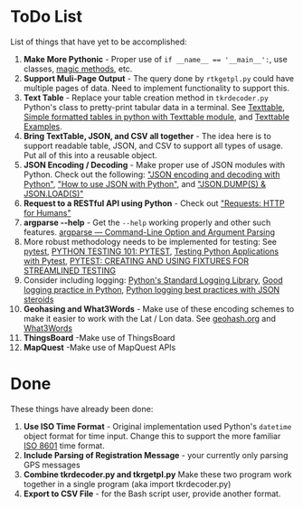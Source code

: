 # ToDo List
List of things that have yet to be accomplished:

1. **Make More Pythonic** - Proper use of `if __name__ == '__main__':`, use classes,
[magic methods](https://opensource.com/article/18/4/elegant-solutions-everyday-python-problems), etc.
1. **Support Muli-Page Output** - The query done by `rtkgetpl.py` could have multiple pages of data.
Need to implement functionality to support this.
1. **Text Table** - Replace your table creation method in `tkrdecoder.py`
Python's class to pretty-print tabular data in a terminal.
See [Texttable](https://pypi.org/project/texttable/),
[Simple formatted tables in python with Texttable module](https://oneau.wordpress.com/2010/05/30/simple-formatted-tables-in-python-with-texttable/), and
[Texttable Examples](https://programtalk.com/python-examples/texttable.Texttable/).
1. **Bring TextTable, JSON, and CSV all together** - The idea here is to support readable table, JSON, and CSV to support all types of usage.  Put all of this into a reusable object.
1. **JSON Encoding / Decoding** - Make proper use of JSON modules with Python.
Check out the following:
["JSON encoding and decoding with Python"](https://pythonspot.com/json-encoding-and-decoding-with-python/),
["How to use JSON with Python"](http://developer.rhino3d.com/guides/rhinopython/python-xml-json/),
and ["JSON.DUMP(S) & JSON.LOAD(S)"](http://www.bogotobogo.com/python/python-json-dumps-loads-file-read-write.php)
1. **Request to a RESTful API using Python** - Check out
["Requests: HTTP for Humans"](http://www.python-requests.org/en/master/)
1. **argparse --help** - Get the `--help` working properly and other such features.
[argparse — Command-Line Option and Argument Parsing](https://pymotw.com/3/argparse/)
1. More robust methodology needs to be implemented for testing:
See [pytest](https://docs.pytest.org/en/latest/),
[PYTHON TESTING 101: PYTEST](https://automationpanda.com/2017/03/14/python-testing-101-pytest/),
[Testing Python Applications with Pytest](https://semaphoreci.com/community/tutorials/testing-python-applications-with-pytest),
[PYTEST: CREATING AND USING FIXTURES FOR STREAMLINED TESTING](http://programeveryday.com/post/pytest-creating-and-using-fixtures-for-streamlined-testing/)
1. Consider including logging: [Python's Standard Logging Library](http://docs.python-guide.org/en/latest/writing/logging/), [Good logging practice in Python](https://fangpenlin.com/posts/2012/08/26/good-logging-practice-in-python/), [Python logging best practices with JSON steroids](https://logmatic.io/blog/python-logging-with-json-steroids/)
1. **Geohasing and What3Words** - Make use of these encoding schemes to make it easier to work with the Lat / Lon data.
See [geohash.org](http://geohash.org/) and [What3Words](https://what3words.com/developers/)
1. **ThingsBoard** -Make use of ThingsBoard
1. **MapQuest** -Make use of MapQuest APIs

# Done
These things have already been done:

1. **Use ISO Time Format** - Original implementation used Python's `datetime` object format for time input.
Change this to support the more familiar [ISO 8601](https://en.wikipedia.org/wiki/ISO_8601) time format.
1. **Include Parsing of Registration Message** - your currently only parsing GPS messages
1. **Combine tkrdecoder.py and tkrgetpl.py** Make these two program work together
in a single program (aka import tkrdecoder.py)
1. **Export to CSV File** - for the Bash script user, provide another format.

